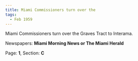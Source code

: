 ```yaml
---  
title: Miami Commissioners turn over the  
tags:  
  - Feb 1959  
---  
```

  
Miami Commissioners turn over the Graves Tract to Interama.  
  
Newspapers: **Miami Morning News or The Miami Herald**  
  
Page: **1**, Section: **C** 
